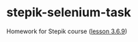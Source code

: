 # stepik-selenium-task
Homework for Stepik course ([lesson 3.6.9](https://stepik.org/lesson/237240/step/9?unit=209628))
